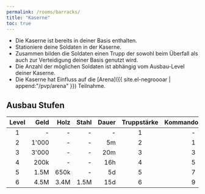 ```yaml
---
permalink: /rooms/barracks/
title: "Kaserne"
toc: true
---
```


- Die Kaserne ist bereits in deiner Basis enthalten.
- Stationiere deine Soldaten in der Kaserne.
- Zusammen bilden die Soldaten einen Trupp der sowohl beim Überfall als auch zur Verteidigung deiner Basis genutzt wird.
- Die Anzahl der möglichen Soldaten ist abhängig vom Ausbau-Level deiner Kaserne.
- Die Kaserne hat Einfluss auf die [Arena]({{ site.el-negroooar | append:"/pvp/arena" }}) Teilnahme.

## Ausbau Stufen

| Level |  Geld | Holz | Stahl | Dauer | Truppstärke | Kommandozentrale |
|:-----:| -----:| ----:| -----:| -----:|:-----------:|:----------------:|
|   1   |     - |    - |     - |     - |      1      |        -         |
|   2   | 1'000 |    - |     - |    5m |      2      |        1         |
|   3   | 3'000 |    - |     - |   20m |      3      |        3         |
|   4   |  200k |    - |     - |   16h |      4      |        5         |
|   5   |  1.5M | 650k |     - |    5d |      5      |        7         |
|   6   |  4.5M | 3.4M |  1.5M |   15d |      6      |        9         |
